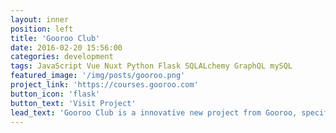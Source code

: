 ```yaml
---
layout: inner
position: left
title: 'Gooroo Club'
date: 2016-02-20 15:56:00
categories: development
tags: JavaScript Vue Nuxt Python Flask SQLALchemy GraphQL mySQL
featured_image: '/img/posts/gooroo.png'
project_link: 'https://courses.gooroo.com'
button_icon: 'flask'
button_text: 'Visit Project'
lead_text: 'Gooroo Club is a innovative new project from Gooroo, specifically designed to provide Pre-K to Grade 12 students with an engaging and comprehensive educational experience. Gooroo Club offers a diverse range of subjects, including art, music, math, science, technology, and languages, all accessible through the streaming video resources.'
---
```

